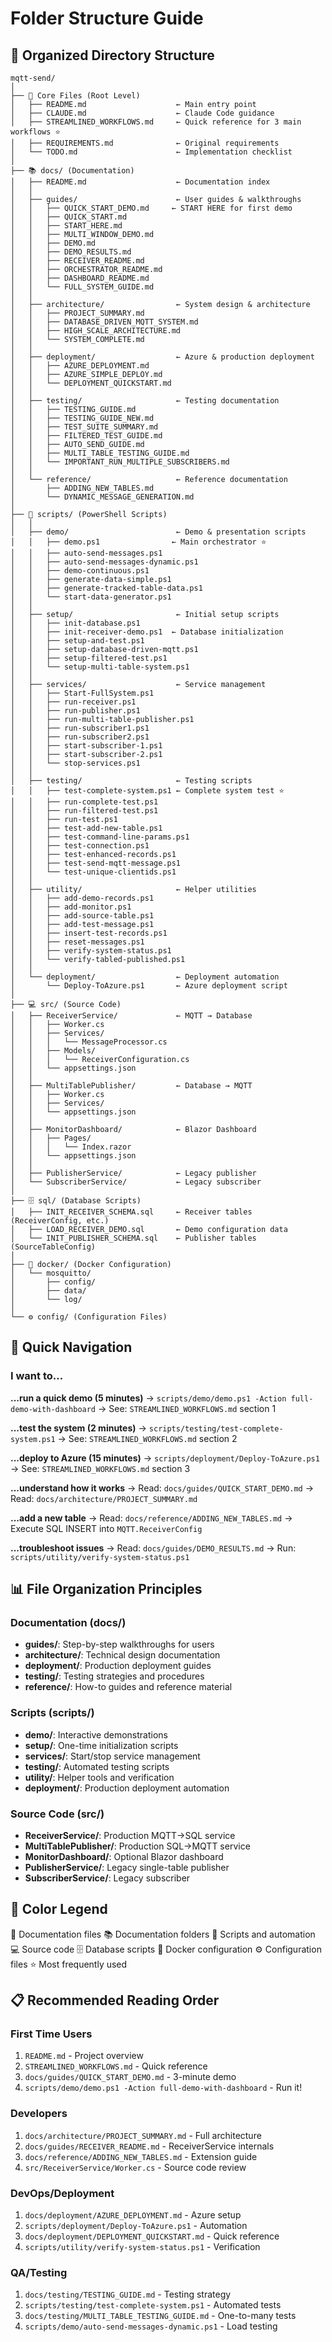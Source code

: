 # Folder Structure Guide

## 📁 Organized Directory Structure

```
mqtt-send/
│
├── 📄 Core Files (Root Level)
│   ├── README.md                    ← Main entry point
│   ├── CLAUDE.md                    ← Claude Code guidance
│   ├── STREAMLINED_WORKFLOWS.md     ← Quick reference for 3 main workflows ⭐
│   ├── REQUIREMENTS.md              ← Original requirements
│   └── TODO.md                      ← Implementation checklist
│
├── 📚 docs/ (Documentation)
│   ├── README.md                    ← Documentation index
│   │
│   ├── guides/                      ← User guides & walkthroughs
│   │   ├── QUICK_START_DEMO.md     ← START HERE for first demo
│   │   ├── QUICK_START.md
│   │   ├── START_HERE.md
│   │   ├── MULTI_WINDOW_DEMO.md
│   │   ├── DEMO.md
│   │   ├── DEMO_RESULTS.md
│   │   ├── RECEIVER_README.md
│   │   ├── ORCHESTRATOR_README.md
│   │   ├── DASHBOARD_README.md
│   │   └── FULL_SYSTEM_GUIDE.md
│   │
│   ├── architecture/                ← System design & architecture
│   │   ├── PROJECT_SUMMARY.md
│   │   ├── DATABASE_DRIVEN_MQTT_SYSTEM.md
│   │   ├── HIGH_SCALE_ARCHITECTURE.md
│   │   └── SYSTEM_COMPLETE.md
│   │
│   ├── deployment/                  ← Azure & production deployment
│   │   ├── AZURE_DEPLOYMENT.md
│   │   ├── AZURE_SIMPLE_DEPLOY.md
│   │   └── DEPLOYMENT_QUICKSTART.md
│   │
│   ├── testing/                     ← Testing documentation
│   │   ├── TESTING_GUIDE.md
│   │   ├── TESTING_GUIDE_NEW.md
│   │   ├── TEST_SUITE_SUMMARY.md
│   │   ├── FILTERED_TEST_GUIDE.md
│   │   ├── AUTO_SEND_GUIDE.md
│   │   ├── MULTI_TABLE_TESTING_GUIDE.md
│   │   └── IMPORTANT_RUN_MULTIPLE_SUBSCRIBERS.md
│   │
│   └── reference/                   ← Reference documentation
│       ├── ADDING_NEW_TABLES.md
│       └── DYNAMIC_MESSAGE_GENERATION.md
│
├── 🔧 scripts/ (PowerShell Scripts)
│   │
│   ├── demo/                        ← Demo & presentation scripts
│   │   ├── demo.ps1                ← Main orchestrator ⭐
│   │   ├── auto-send-messages.ps1
│   │   ├── auto-send-messages-dynamic.ps1
│   │   ├── demo-continuous.ps1
│   │   ├── generate-data-simple.ps1
│   │   ├── generate-tracked-table-data.ps1
│   │   └── start-data-generator.ps1
│   │
│   ├── setup/                       ← Initial setup scripts
│   │   ├── init-database.ps1
│   │   ├── init-receiver-demo.ps1  ← Database initialization
│   │   ├── setup-and-test.ps1
│   │   ├── setup-database-driven-mqtt.ps1
│   │   ├── setup-filtered-test.ps1
│   │   └── setup-multi-table-system.ps1
│   │
│   ├── services/                    ← Service management
│   │   ├── Start-FullSystem.ps1
│   │   ├── run-receiver.ps1
│   │   ├── run-publisher.ps1
│   │   ├── run-multi-table-publisher.ps1
│   │   ├── run-subscriber1.ps1
│   │   ├── run-subscriber2.ps1
│   │   ├── start-subscriber-1.ps1
│   │   ├── start-subscriber-2.ps1
│   │   └── stop-services.ps1
│   │
│   ├── testing/                     ← Testing scripts
│   │   ├── test-complete-system.ps1 ← Complete system test ⭐
│   │   ├── run-complete-test.ps1
│   │   ├── run-filtered-test.ps1
│   │   ├── run-test.ps1
│   │   ├── test-add-new-table.ps1
│   │   ├── test-command-line-params.ps1
│   │   ├── test-connection.ps1
│   │   ├── test-enhanced-records.ps1
│   │   ├── test-send-mqtt-message.ps1
│   │   └── test-unique-clientids.ps1
│   │
│   ├── utility/                     ← Helper utilities
│   │   ├── add-demo-records.ps1
│   │   ├── add-monitor.ps1
│   │   ├── add-source-table.ps1
│   │   ├── add-test-message.ps1
│   │   ├── insert-test-records.ps1
│   │   ├── reset-messages.ps1
│   │   ├── verify-system-status.ps1
│   │   └── verify-tabled-published.ps1
│   │
│   └── deployment/                  ← Deployment automation
│       └── Deploy-ToAzure.ps1       ← Azure deployment script
│
├── 💻 src/ (Source Code)
│   ├── ReceiverService/             ← MQTT → Database
│   │   ├── Worker.cs
│   │   ├── Services/
│   │   │   └── MessageProcessor.cs
│   │   ├── Models/
│   │   │   └── ReceiverConfiguration.cs
│   │   └── appsettings.json
│   │
│   ├── MultiTablePublisher/         ← Database → MQTT
│   │   ├── Worker.cs
│   │   ├── Services/
│   │   └── appsettings.json
│   │
│   ├── MonitorDashboard/            ← Blazor Dashboard
│   │   ├── Pages/
│   │   │   └── Index.razor
│   │   └── appsettings.json
│   │
│   ├── PublisherService/            ← Legacy publisher
│   └── SubscriberService/           ← Legacy subscriber
│
├── 🗄️ sql/ (Database Scripts)
│   ├── INIT_RECEIVER_SCHEMA.sql     ← Receiver tables (ReceiverConfig, etc.)
│   ├── LOAD_RECEIVER_DEMO.sql       ← Demo configuration data
│   └── INIT_PUBLISHER_SCHEMA.sql    ← Publisher tables (SourceTableConfig)
│
├── 🐳 docker/ (Docker Configuration)
│   └── mosquitto/
│       ├── config/
│       ├── data/
│       └── log/
│
└── ⚙️ config/ (Configuration Files)
```

## 🎯 Quick Navigation

### I want to...

**...run a quick demo (5 minutes)**
→ `scripts/demo/demo.ps1 -Action full-demo-with-dashboard`
→ See: `STREAMLINED_WORKFLOWS.md` section 1

**...test the system (2 minutes)**
→ `scripts/testing/test-complete-system.ps1`
→ See: `STREAMLINED_WORKFLOWS.md` section 2

**...deploy to Azure (15 minutes)**
→ `scripts/deployment/Deploy-ToAzure.ps1`
→ See: `STREAMLINED_WORKFLOWS.md` section 3

**...understand how it works**
→ Read: `docs/guides/QUICK_START_DEMO.md`
→ Read: `docs/architecture/PROJECT_SUMMARY.md`

**...add a new table**
→ Read: `docs/reference/ADDING_NEW_TABLES.md`
→ Execute SQL INSERT into `MQTT.ReceiverConfig`

**...troubleshoot issues**
→ Read: `docs/guides/DEMO_RESULTS.md`
→ Run: `scripts/utility/verify-system-status.ps1`

## 📊 File Organization Principles

### Documentation (docs/)
- **guides/**: Step-by-step walkthroughs for users
- **architecture/**: Technical design documentation
- **deployment/**: Production deployment guides
- **testing/**: Testing strategies and procedures
- **reference/**: How-to guides and reference material

### Scripts (scripts/)
- **demo/**: Interactive demonstrations
- **setup/**: One-time initialization scripts
- **services/**: Start/stop service management
- **testing/**: Automated testing scripts
- **utility/**: Helper tools and verification
- **deployment/**: Production deployment automation

### Source Code (src/)
- **ReceiverService/**: Production MQTT→SQL service
- **MultiTablePublisher/**: Production SQL→MQTT service
- **MonitorDashboard/**: Optional Blazor dashboard
- **PublisherService/**: Legacy single-table publisher
- **SubscriberService/**: Legacy subscriber

## 🎨 Color Legend

📄 Documentation files
📚 Documentation folders
🔧 Scripts and automation
💻 Source code
🗄️ Database scripts
🐳 Docker configuration
⚙️ Configuration files
⭐ Most frequently used

## 📋 Recommended Reading Order

### First Time Users
1. `README.md` - Project overview
2. `STREAMLINED_WORKFLOWS.md` - Quick reference
3. `docs/guides/QUICK_START_DEMO.md` - 3-minute demo
4. `scripts/demo/demo.ps1 -Action full-demo-with-dashboard` - Run it!

### Developers
1. `docs/architecture/PROJECT_SUMMARY.md` - Full architecture
2. `docs/guides/RECEIVER_README.md` - ReceiverService internals
3. `docs/reference/ADDING_NEW_TABLES.md` - Extension guide
4. `src/ReceiverService/Worker.cs` - Source code review

### DevOps/Deployment
1. `docs/deployment/AZURE_DEPLOYMENT.md` - Azure setup
2. `scripts/deployment/Deploy-ToAzure.ps1` - Automation
3. `docs/deployment/DEPLOYMENT_QUICKSTART.md` - Quick reference
4. `scripts/utility/verify-system-status.ps1` - Verification

### QA/Testing
1. `docs/testing/TESTING_GUIDE.md` - Testing strategy
2. `scripts/testing/test-complete-system.ps1` - Automated tests
3. `docs/testing/MULTI_TABLE_TESTING_GUIDE.md` - One-to-many tests
4. `scripts/demo/auto-send-messages-dynamic.ps1` - Load testing
